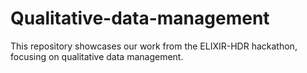 # Qualitative-data-management
This repository showcases our work from the ELIXIR-HDR hackathon, focusing on qualitative data management.
